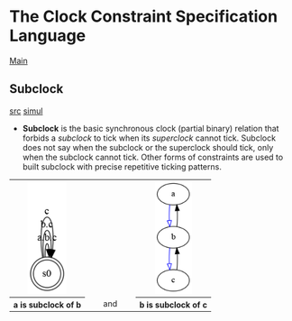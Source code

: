 # The Clock Constraint Specification Language

[Main](../Readme.md)

## Subclock

[src](../lc/Subclocking.lc) [simul](../vcd/subclocking.html)

- **Subclock** is the basic synchronous clock (partial binary) relation that forbids a *subclock* to tick when its *superclock* cannot tick. Subclock does not say when the subclock or the superclock should tick, only when the subclock cannot tick. Other forms of constraints are used to built subclock with precise repetitive ticking patterns.


<center>
<table>
<tr><td align="center"><img alt="subclocking" src="../sts/subclocking.png" height="200"/></td><td width="25%"></td>
<td align="center"><img alt="subclocking" src="../dot/subclocking.png" height="200"/></td></tr>
<tr><th align="center">a is subclock of b</th><td width="25%" align="center">and</td><th align="center">b is subclock of c</th></tr> 
</center>